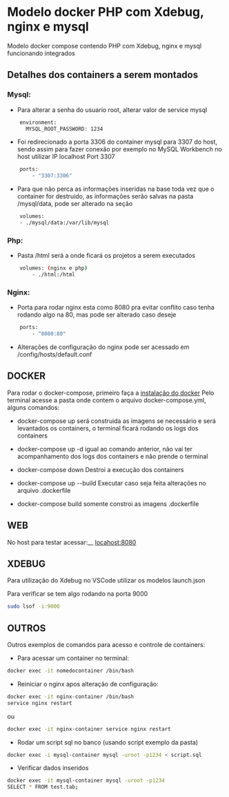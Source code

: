 # Modelo docker PHP com Xdebug, nginx e mysql
Modelo docker compose contendo PHP com Xdebug, nginx e mysql funcionando integrados

## Detalhes dos containers a serem montados

### Mysql:
- Para alterar a senha do usuario root, alterar valor de service mysql
```bash
    environment:
      MYSQL_ROOT_PASSWORD: 1234
```

- Foi redirecionado a porta 3306 do container mysql para 3307 do host, sendo assim para fazer conexão por exemplo no MySQL Workbench no host utilizar IP localhost Port 3307
```bash
    ports: 
        - "3307:3306"
```

- Para que não perca as informações inseridas na base toda vez que o container for destruido, as informações serão salvas na pasta /mysql/data, pode ser alterado na seção
```bash
    volumes: 
    - ./mysql/data:/var/lib/mysql
```

### Php:
- Pasta /html será a onde ficará os projetos a serem executados
```bash
    volumes: (nginx e php)
        - ./html:/html
```

### Nginx:
- Porta para rodar nginx esta como 8080 pra evitar conflito caso tenha rodando algo na 80, mas pode ser alterado caso deseje
```bash
    ports:
        - "8080:80"
```

- Alterações de configuração do nginx pode ser acessado em /config/hosts/default.conf

## DOCKER

Para rodar o docker-compose, primeiro faça a [instalação do docker](www.docker.com/products/docker-desktop)
Pelo terminal acesse a pasta onde contem o arquivo docker-compose.yml, alguns comandos:

- docker-compose up
será construida as imagens se necessário e será levantados os containers, o terminal ficará rodando os logs dos containers

- docker-compose up -d
igual ao comando anterior, não vai ter acompanhamento dos logs dos containers e não prende o terminal

- docker-compose down
Destroi a execução dos containers

- docker-compose up --build
Executar caso seja feita alterações no arquivo .dockerfile

- docker-compose build
somente constroi as imagens .dockerfile

## WEB

No host para testar acessar:__
[locahost:8080](http://localhost:8080)

## XDEBUG

Para utilização do Xdebug no VSCode utilizar os modelos launch.json

Para verificar se tem algo rodando na porta 9000
```bash
sudo lsof -i:9000
```

## OUTROS

Outros exemplos de comandos para acesso e controle de containers:

- Para acessar um container no terminal:
```bash
docker exec -it nomedocontainer /bin/bash
```

- Reiniciar o nginx apos alteração de configuração:
```bash
docker exec -it nginx-container /bin/bash
service nginx restart
```
ou
```bash
docker exec -it nginx-container service nginx restart
```

- Rodar um script sql no banco (usando script exemplo da pasta)
```bash
docker exec -i mysql-container mysql -uroot -p1234 < script.sql
```

- Verificar dados inseridos
```bash
docker exec -it mysql-container mysql -uroot -p1234
SELECT * FROM test.tab;
```